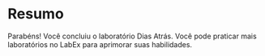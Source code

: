 # Resumo

Parabéns! Você concluiu o laboratório Dias Atrás. Você pode praticar mais laboratórios no LabEx para aprimorar suas habilidades.
